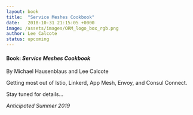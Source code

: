 ```yaml
---
layout: book
title:  "Service Meshes Cookbook"
date:   2018-10-31 21:15:05 +0000
image: /assets/images/ORM_logo_box_rgb.png
author: Lee Calcote
status: upcoming
---
```

<h4> Book: <i>Service Meshes Cookbook</i></h4>
By Michael Hausenblaus and Lee Calcote

Getting most out of Istio, Linkerd, App Mesh, Envoy, and Consul Connect.

Stay tuned for details...

<i>Anticipated Summer 2019</i>


